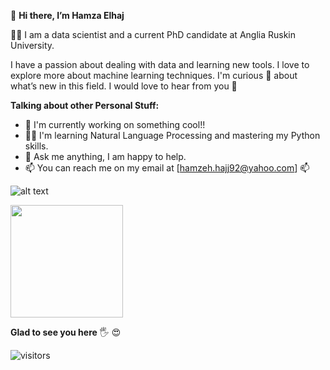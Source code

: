 👋 **Hi there, I’m Hamza Elhaj**

👨‍🎓 I am a data scientist and a current PhD candidate at Anglia Ruskin University.

I have a passion about dealing with data and learning new tools. I love to explore more about machine learning techniques. I'm curious 🧐  about what’s new in this field. I would love to hear from you 👐

<!---
Hamza-Elhaj/Hamza-Elhaj is a ✨ special ✨ repository because its `README.md` (this file) appears on your GitHub profile.
You can click the Preview link to take a look at your changes..
--->

**Talking about other Personal Stuff:**

* 💁 I'm currently working on something cool!!
* 👨‍💻 I'm learning Natural Language Processing and mastering my Python skills.
* 💬 Ask me anything, I am happy to help.
* 📫 You can reach me on my email at [hamzeh.hajj92@yahoo.com] 📫

![alt text](https://cdn.dribbble.com/users/1162077/screenshots/5403918/media/d5dccb5d5818cba2c8fa0cb15fb578b3.gif "Logo Title Text 1")

<img height="180em" src="https://github-readme-stats.vercel.app/api?username=Hamza-Elhaj&show_icons=true&hide_border=true&&count_private=true&include_all_commits=true" />

**Glad to see you here** 🖐 😍

![visitors](https://visitor-badge.glitch.me/badge?page_id=page.id)


<!--START_SECTION:waka-->
<!--END_SECTION:waka-->
